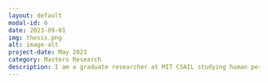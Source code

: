 ```yaml
---
layout: default
modal-id: 6
date: 2023-09-01
img: thesis.png
alt: image-alt
project-date: May 2023
category: Masters Research
description: I am a graduate researcher at MIT CSAIL studying human perception and assessment of writing quality by leveraging data from a short story competition (user submitted written prose and their associated rankings). Currently, there exists no objective linguistic metrics that capture what it means for something to be well written, and even state of the art NLP models lack quality prediction capabilities. However, humans seem to have an innate understanding of what writing quality signifies. We aim to quantify what it means for something to be "well written" by analyzing the following\: <br /> <br />1. How humans score given short stories (and how that changes with amount of data given,...) <br /> <br /> 2. What features of prose affect scores the most (based on various psycholinguistic features) <br /> <br /> 3. How NLP classification models assess whether written prose would score well or poorly in a short story competition   
---
```



